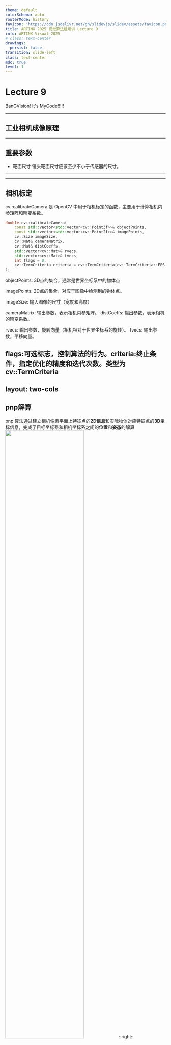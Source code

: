 ```yaml
---
theme: default
colorSchema: auto
routerMode: history
favicon: 'https://cdn.jsdelivr.net/gh/slidevjs/slidev/assets/favicon.png'
title: ARTINX 2025 视觉算法组培训 Lecture 9
info: ARTINX Visual 2025
# class: text-center
drawings:
  persist: false
transition: slide-left
class: text-center
mdc: true
level: 1
---
```


# Lecture 9
BanGVision! It's MyCode!!!!!

---

## 工业相机成像原理



---

## 重要参数

- 靶面尺寸
镜头靶面尺寸应该至少不小于传感器的尺寸。

---
---
## 相机标定
cv::calibrateCamera 是 OpenCV 中用于相机标定的函数，主要用于计算相机内参矩阵和畸变系数。
```c++
double cv::calibrateCamera(
    const std::vector<std::vector<cv::Point3f>>& objectPoints,
    const std::vector<std::vector<cv::Point2f>>& imagePoints,
    cv::Size imageSize,
    cv::Mat& cameraMatrix,
    cv::Mat& distCoeffs,
    std::vector<cv::Mat>& rvecs,
    std::vector<cv::Mat>& tvecs,
    int flags = 0,
    cv::TermCriteria criteria = cv::TermCriteria(cv::TermCriteria::EPS + cv::TermCriteria::COUNT, 30, DBL_EPSILON)
);
```
objectPoints: 3D点的集合，通常是世界坐标系中的物体点   

imagePoints: 2D点的集合，对应于图像中检测到的物体点。

imageSize: 输入图像的尺寸（宽度和高度）  

cameraMatrix: 输出参数，表示相机内参矩阵。   distCoeffs: 输出参数，表示相机的畸变系数。

rvecs: 输出参数，旋转向量（相机相对于世界坐标系的旋转）。  tvecs: 输出参数，平移向量。

flags:可选标志，控制算法的行为。criteria:终止条件，指定优化的精度和迭代次数。类型为 cv::TermCriteria
---
layout: two-cols
---
## pnp解算
pnp 算法通过建立相机像素平面上特征点的**2D信息**和实际物体对应特征点的**3D**坐标信息，完成了目标坐标系和相机坐标系之间的**位置**和**姿态**的解算
<img src="./img/pnp.png" width="70%">
::right::

```c++
bool cv::solvePnP(
    const std::vector<cv::Point3f>& objectPoints,
    const std::vector<cv::Point2f>& imagePoints,
    const cv::Mat& cameraMatrix,
    const cv::Mat& distCoeffs,
    cv::Mat& rvec,
    cv::Mat& tvec,
    bool useExtrinsicGuess = false,
    int flags = cv::SOLVEPNP_ITERATIVE
);
```
objectPoints: 3D点的集合，表示物体在空间中的位置。

imagePoints: 对应的2D点集合，表示在图像中的位置。

cameraMatrix: 相机内参矩阵，包含焦距和主点信息。

distCoeffs: 相机畸变系数，描述镜头的畸变情况。

rvec: 输出参数，表示相机的旋转向量。

tvec: 输出参数，表示相机的平移向量。

useExtrinsicGuess: 是否使用外部猜测值。

flags: 控制算法行为的标志，默认为迭代法。
---
layout: two-cols
---

## 坐标转换

### 参数定义规范

$^A_Bx$

$A$ 表示相对坐标系，$B$ 表示当前坐标系， $x$ 表示参量，这里指 $x$ 坐标。

这里表示 $B$ 坐标系相对于$A$ 坐标系的$x$ 坐标值。

对于 $^A_BT$ 这个坐标变换阵，采用矩阵左乘的计算方式，表示的是从坐标系 $A$ 到坐标系 $B$ 的坐标系变换。

三维**坐标变换阵**的通式如下：

<img src="./img/image.png" width="80%">

::right::

坐标变换阵主要由 **旋转矩阵(rotation matrix)** $R$ 和 **平移向量(translation)** $t$ 组成，此外还有一部分齐次坐标。

其中**旋转矩阵** $R$ 是一个$3 \times 3$ 的正交矩阵，描述在三维空间中的旋转。旋转矩阵具有以下性质：

- **正交性**：$R^TR = I$，即矩阵的转置等于其逆。

- **行列式为 1**：$∣R∣=1$，表示旋转不改变空间的体积。

**旋转矩阵表示的是两个坐标系之间坐标轴的空间指向的旋转关系。**

---
layout: two-cols
---

## 坐标转换

常见的旋转矩阵可以通过绕坐标轴旋转的方式构造

<br></br>

2维平面的坐标系旋转$\theta$度示例： 
<img src="./img/rotation01.png" width="80%">
::right::
- Example: 绕 $x$、$y$、$z$ 轴的三维旋转矩阵分别为：
<br></br>

<img src="./img/image copy.png" width="80%">

---
layout: two-cols
---
## 坐标转换

平移向量 $t$  是一个 $1 \times 3$ 的列向量，表示两个坐标的坐标原点之间的平移关系。它可以表示为：

<br></br>

<img src="./img/image1.png" width="20%">

<br></br>
**齐次坐标** 为了将平移和旋转结合在一个统一的框架下，使用齐次坐标表示。齐次坐标的引入使得在数学上更方便地处理三维变换。齐次坐标将三维点 $(x, y, z)$ 扩展为四维点 $(x,y,z,1)$.

::right::
<br></br>
一个简单的例子如下，通过 $^R_FT$ 完成了从扇叶坐标系$F$坐标值 到 机器人坐标系$R$ 坐标值的坐标变换。
<br></br>

<img src="./img/image2.png" width="100%">

---
layout: two-cols
---
## 坐标转换实例
这里给出Robomaster比赛中更加具体的坐标变换例子。

定义坐标系如下

- $A$  装甲板坐标系（$Armor$） 
- $C$ 相机坐标系 $(Camera)$ 
- $R$ 机器人坐标系(陀螺仪坐标系) $(Robot)$

::right::
### (1)装甲板坐标系到相机坐标系
在实际的装甲板检测中，可以通过**pnp**算法得到 装甲板坐标系想对于相机坐标系的 **平移向量**$(t_{vec})$ 和 **旋转向量** $r_{vec}$ 。 

---
layout: two-cols
---
## 坐标转换实例

这里旋转向量和旋转矩阵的转换关系可以通过罗德里格斯变换实现，具体参考[OpenCV: Camera Calibration and 3D Reconstruction](https://docs.opencv.org/3.4/d9/d0c/group__calib3d.html#ga61585db663d9da06b68e70cfbf6a1eac)

于是通过pnp 可以得到 $^A_CR$ 和 $^A_Ct$，由此完成$^A_CT$ 的从**装甲板坐标系**到**相机坐标系**的变换。
<img src="./img/image3.png" width="50%">
::right::
### (2) 相机坐标系到机器人坐标

在实际比赛中，由于相机坐标系固定到云台上，最终还需要得到相对于机器人坐标系（或者说陀螺仪坐标系）的值，来进行更直接的运动解算。

有之前的例子，显然的是具体解算 $^C_RT$需要得到相机坐标系到机器人坐标系的**平移向量** $^C_Rt_{vec}$ 和**旋转矩阵** $^C_RR$.

其中**平移向量**即为相机安装位置（相机坐标系远点）相对于机器人转轴中心点（近似的陀螺仪坐标系原点）的**固定偏置** 。

由于当前机器人云台为二维云台，只存在$yaw, pitch$ 两个角度的旋转，因此可以由电控方面发给视觉的解算的$yaw,pitch$ 角度，进行**连续两次旋转矩阵的相乘**，来计算得到 $^C_RR$ 旋转矩阵。

注意机器人（陀螺仪）坐标系指向，$y$轴向上，$x,z$轴共平面，右手系。
---
layout: two-cols
---
## 坐标转换实例
<img src="./img/coor.png" width="120%">
<img src="./img/image4.png" width="130%">
::right::
### (3)装甲板坐标系到机器人坐标系

结合上述两个坐标系变换可以得到：
$$
^A_RT = ^A_CT \times ^C_R T 
$$
$$
^R_AT = [^A_RT]^{-1}
$$

由此得到了相对于机器人坐标系的装甲板的坐标信息
---
layout: two-cols
---
## 卡尔曼滤波
卡尔曼滤波是一种用于线性动态系统中的递归估计方法，常用于状态估计问题，例如目标跟踪、导航、传感器融合等。它通过结合系统的预测模型和噪声观测数据来估计系统的状态，并随着时间的推移逐步更新这些估计值。

卡尔曼滤波分为两个主要阶段：**预测**和**更新**。

### 基本概念

- **状态变量** ($\mathbf{x}_k$)：表示系统在时刻 $k$ 的内部状态。
- **状态转移模型** ($\mathbf{F}_k$)：描述系统状态如何从时刻 $k-1$ 变化到时刻 $k$。
::right::
$$
\mathbf{x}_k = \mathbf{F}_k \mathbf{x}_{k-1} + \mathbf{w}_k
$$

其中，$\mathbf{F}_k$ 是状态转移矩阵，表示从 $k-1$ 到 $k$ 的状态变化。$\mathbf{w}_k$ 是过程噪声，假设其均值为零，协方差为 $\mathbf{Q}_k$。

- **观测模型** ($\mathbf{H}_k$)：描述如何从状态估计得到观测值。

$$
\mathbf{z}_k = \mathbf{H}_k \mathbf{x}_k + \mathbf{v}_k
$$

其中，$\mathbf{H}_k$ 是观测矩阵，由于建立观测量和状态量之间的关系。$\mathbf{v}_k$ 是测量噪声，假设其均值为零，协方差为 $\mathbf{R}_k$。

- **噪声协方差矩阵**：
  - $\mathbf{Q}_k$：过程噪声协方差矩阵。
  - $\mathbf{R}_k$：测量噪声协方差矩阵。

- **状态协方差** ($\mathbf{P}_k$)：描述状态的不确定性

---
layout: two-cols
---

## 卡尔曼滤波
### (1)预测阶段
在预测阶段，卡尔曼滤波器根据之前的状态估计来预测当前时刻 $k$ 的状态和协方差。

**状态预测公式：**
$$
\mathbf{\hat{x}}_k^- = \mathbf{F}_k \mathbf{\hat{x}}_{k-1}
$$

- $\mathbf{\hat{x}}_k^-$ 是预测的状态估计值（先验估计）。
- $\mathbf{F}_k$ 是状态转移矩阵，表示从 $k-1$ 到 $k$ 的状态变化。
::right::
**协方差预测公式：**
$$
\mathbf{P}_k^- = \mathbf{F}_k \mathbf{P}_{k-1} \mathbf{F}_k^T + \mathbf{Q}_k
$$

- $\mathbf{P}_k^-$ 是预测的状态协方差矩阵（先验协方差）。
- $\mathbf{P}_{k-1}$ 是前一时刻状态估计的协方差矩阵。
- $\mathbf{Q}_k$ 是过程噪声的协方差。

### (2)更新阶段

在更新阶段，卡尔曼滤波器利用观测数据来修正预测的状态和协方差，从而得到更准确的估计值。

**卡尔曼增益公式**
$$
\mathbf{K}_k = \mathbf{P}_k^- \mathbf{H}_k^T \left( \mathbf{H}_k \mathbf{P}_k^- \mathbf{H}_k^T + \mathbf{R}_k \right)^{-1}
$$
- $\mathbf{K}_k$ 是卡尔曼增益矩阵，确定如何在观测值和预测状态之间加权。
---
layout: two-cols
---
## 卡尔曼滤波
### (2)更新阶段
**状态更新公式**
$$
\mathbf{\hat{x}}_k = \mathbf{\hat{x}}_k^- + \mathbf{K}_k \left( \mathbf{z}_k - \mathbf{H}_k \mathbf{\hat{x}}_k^- \right)
$$

- $\mathbf{\hat{x}}_k$ 是更新后的状态估计值（后验估计）。
- $\mathbf{z}_k - \mathbf{H}_k \mathbf{\hat{x}}_k^-$ 是预测误差，即测量值和预测观测的差值，也叫做 **残差**。

**协方差更新公式**
$$
\mathbf{P}_k = \left( \mathbf{I} - \mathbf{K}_k \mathbf{H}_k \right) \mathbf{P}_k^-
$$

- $\mathbf{P}_k$ 是更新后的状态协方差矩阵（后验协方差）。

- $\mathbf{I}$ 是单位矩阵。

::right::
### 卡尔曼滤波流程总结

1. **预测阶段**：
   - 预测状态：$\mathbf{\hat{x}}_k^- = \mathbf{F}_k \mathbf{\hat{x}}_{k-1}$
   - 预测协方差：$\mathbf{P}_k^- = \mathbf{F}_k \mathbf{P}_{k-1} \mathbf{F}_k^T + \mathbf{Q}_k$

2. **更新阶段**：
   - 计算卡尔曼增益：
   - $\mathbf{K}_k = \mathbf{P}_k^- \mathbf{H}_k^T \left( \mathbf{H}_k \mathbf{P}_k^- \mathbf{H}_k^T + \mathbf{R}_k \right)^{-1}$
   - 更新状态估计：$\mathbf{\hat{x}}_k = \mathbf{\hat{x}}_k^- + \mathbf{K}_k \left( \mathbf{z}_k - \mathbf{H}_k \mathbf{\hat{x}}_k^- \right)$
   - 更新协方差估计：$\mathbf{P}_k = \left( \mathbf{I} - \mathbf{K}_k \mathbf{H}_k \right) \mathbf{P}_k^-$

这个递归过程使得卡尔曼滤波能够在噪声环境下对系统的状态进行实时跟踪。
<img src="./img/kalman.png" width="30%">

---
layout: two-cols
---
## 二维运动的卡尔曼滤波实例

参数定义

$k:$  当前时间 , $k-1:$ 上一阶段时间

$x,y$ :  $x$ 和 $y$ 方向的位置

$\dot{x},\dot{y}$ ：$x$ 和 $y$ 方向的速度

<img src="./img/image5.png" width="70%">
::right::
<img src="./img/image6.png" width="80%">
---
layout: two-cols
---

## 二维运动的卡尔曼滤波实例
### 观测分析 （$H$）
由前面分析的观测方程如下：

$$\mathbf{z}_k=H\mathbf{x}_k+\mathbf{v}_k$$

在推导观测模型时，我们假设我们**只测量位置**而**不测量速度**。然而，在某些情况下，速度必须考虑到多普勒效应，例如，飞机和卫星跟踪系统。我们现在考虑的是在测量过程中不考虑速度的特殊情况。

所以测量量为：

$\textbf{z}_k = \left[ \begin{matrix} x_k \\ y_k\end{matrix}\right] + \textbf{v}_k$

因此，为了建立**观测量**和**状态量**之间的联系，我们可以将测量模型写成；
::right::
$$\mathbf{z}_k=\begin{bmatrix}1&0&0&0\\0&1&0&0\end{bmatrix}\begin{bmatrix}x_k\\y_k\\\dot{x}_k\\\dot{y}_k\end{bmatrix}+\mathbf{v}_k$$

由此得到的观测矩阵为 $H$ 

$$\mathbf{H}=\begin{bmatrix}1&0&0&0\\0&1&0&0\end{bmatrix}$$
---
layout: two-cols
---

## 二维运动的卡尔曼滤波实例

### 过程噪声协方差矩阵 $Q$

假设测量位置$x$和$y$都是独立的，因此我们可以忽略它们之间的任何相互作用，使协方差$x$和$y$为0。$Q$可以表达为：

$$\begin{gathered}\quad \quad x \quad \quad y \quad \quad \quad \dot{x} \quad \quad\dot{y}\\\mathbf{Q}=\begin{array}{c}x\\y\\\dot{x}\\\dot{y}\end{array}\begin{bmatrix}\sigma_x^2&0&\sigma_x\sigma_{\dot{x}}&0\\0&\sigma_y^2&0&\sigma_y\sigma_y\\\sigma_{\dot{x}}\sigma_x&0&\sigma_{\dot{x}}^2&0\\0&\sigma_{\dot{y}}\sigma_y&0&\sigma_{\dot{y}}^2\end{bmatrix}\end{gathered}$$

可以重写为与时间相关

$$\begin{gathered}\mathbf{Q}=\begin{bmatrix}\frac{\Delta t^4}{4}&0&\frac{\Delta t^3}{2}&0\\0&\frac{\Delta t^4}{4}&0&\frac{\Delta t^3}{2}\\\frac{\Delta t^3}{2}&0&\Delta t^2&0\\0&\frac{\Delta t^3}{2}&0&\Delta t^2\end{bmatrix}\sigma_a^2\end{gathered}$$

其中$\sigma_{a}$是加速度标准偏差的大小基本上是过程噪声对过程噪声协方差的影响。

::right::
### 测量噪声协方差矩阵 $R$

同,测量噪声协方差R可表示为:

$$\begin{gathered}\quad \quad \quad x \quad  y \\\mathbf{R}=\begin{array}{c}x\\y\\\end{array}\begin{bmatrix}\sigma_x^2&0\\0&\sigma_{{y}}^2\end{bmatrix}\end{gathered}$$ 

$$\mathbf{R} = \begin{bmatrix}\frac{\Delta t^4}{4}&0\\0&\frac{\Delta t^4}{4}\end{bmatrix}$$
---
layout: two-cols
---
## 拓展卡尔曼滤波
卡尔曼滤波仅适用于**线性系统**，若是变量间关系设计到**非线性**，显然无法使用简单的矩阵运算描述变量间关系。

此时需要采用**拓展卡尔曼**进行建模，同时使用**雅可比矩阵**来描述变量间的关系，但是本质思想不变。

EKF步骤如下:

(1)状态预测：利用非线性系统的状态方程进行预测。

(2)线性化：通过在当前状态估计处对非线性方程进行一阶泰勒展开，得到线性化模型。

(3)更新：根据观测值更新状态估计和协方差矩阵。
::right::
## 主要公式

### 1.预测步骤


$$\hat{x}_k^-=f(\hat{x}_{k-1},u_{k-1})$$
$$P_k^-=F_kP_{k-1}F_k^T+Q_k$$


其中 $f$ 为状态转移函数，$F_k$ 是状态转移函数的雅可比矩阵，$P_k^{-}$ 是预测协方差矩阵，$Q_k$ 是过程噪声协方差矩阵。

### 2.更新步骤：

$$K_k=P_k^-H_k^T(H_kP_k^-H_k^T+R_k)^{-1}$$
$$\hat{x}_k=\hat{x}_k^-+K_k(z_k-h(\hat{x}_k^-))$$
$$P_k=(I-K_kH_k)P_k^-$$

其中$H_k$ 是观测方程的雅可比矩阵，$R$是测量噪声协方差矩阵,$z_k$是测量值。
---
layout: two-cols
---

## 拓展卡尔曼滤波

### 状态预测方程的线性化

对于状态转移方程$f(x):$

$$\hat{x}_k^-=f(\hat{x}_{k-1},u_{k-1})$$

它被线性化为：

$$F_k=\frac{\partial f}{\partial x}\Big|_{\hat{x}_{k-1}}$$

其中$F_k$是状态转移函数的雅可比矩阵，表示对当前状态的线性近似。
::right::
### 观测方程的线性化：

观测方程$h(x):$

$$z_k=h(x_k)+v_k$$

被线性化为：

$$H_k=\left.\frac{\partial h}{\partial x}\right|_{\hat{x}_k^-}$$

其中$H_k$是观测方程的雅可比矩阵，表示对观测模型的线性近似。
---